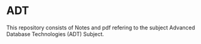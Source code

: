 # ADT
This repository consists of Notes and pdf refering to the subject Advanced Database Technologies (ADT) Subject.
